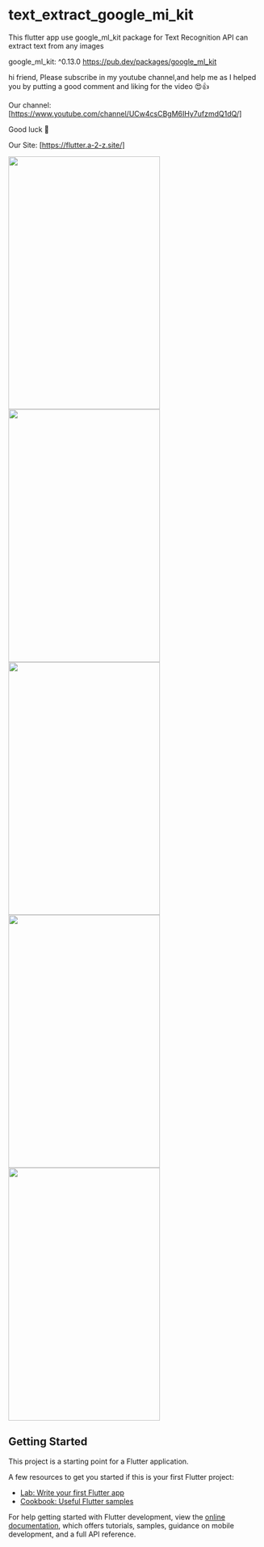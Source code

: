 # text_extract_google_mi_kit
This flutter app use google_ml_kit package for Text Recognition API can extract text from any images

google_ml_kit: ^0.13.0
https://pub.dev/packages/google_ml_kit

hi friend, Please subscribe in my youtube channel,and  help me as I helped you by putting a good comment and
liking for the video 😍👍

 Our channel:
[https://www.youtube.com/channel/UCw4csCBgM6IHy7ufzmdQ1dQ/]

Good luck 🙂


 Our Site: 
[https://flutter.a-2-z.site/]


<img src="https://user-images.githubusercontent.com/69330783/209884041-64407869-e939-46b5-91b6-93c7b1646f2d.png" width="300" height="500">

<img src="https://user-images.githubusercontent.com/69330783/209884058-37475387-d681-4bcd-b6c1-4c609876996b.png" width="300" height="500">

<img src="https://user-images.githubusercontent.com/69330783/209884054-582d6b05-991e-4879-826d-3f729d2546a3.png" width="300" height="500">

<img src="https://user-images.githubusercontent.com/69330783/209884051-cf0b8155-e1db-4fd1-9754-0b6d8f2d74f8.png" width="300" height="500">

<img src="https://user-images.githubusercontent.com/69330783/209884044-dfca1a32-b56c-4bdd-9e25-7b7ef957a28e.png" width="300" height="500">



## Getting Started

This project is a starting point for a Flutter application.

A few resources to get you started if this is your first Flutter project:

- [Lab: Write your first Flutter app](https://docs.flutter.dev/get-started/codelab)
- [Cookbook: Useful Flutter samples](https://docs.flutter.dev/cookbook)

For help getting started with Flutter development, view the
[online documentation](https://docs.flutter.dev/), which offers tutorials,
samples, guidance on mobile development, and a full API reference.
